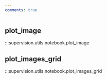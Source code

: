 ```yaml
---
comments: true
---
```


## plot_image

:::supervision.utils.notebook.plot_image

## plot_images_grid

:::supervision.utils.notebook.plot_images_grid
